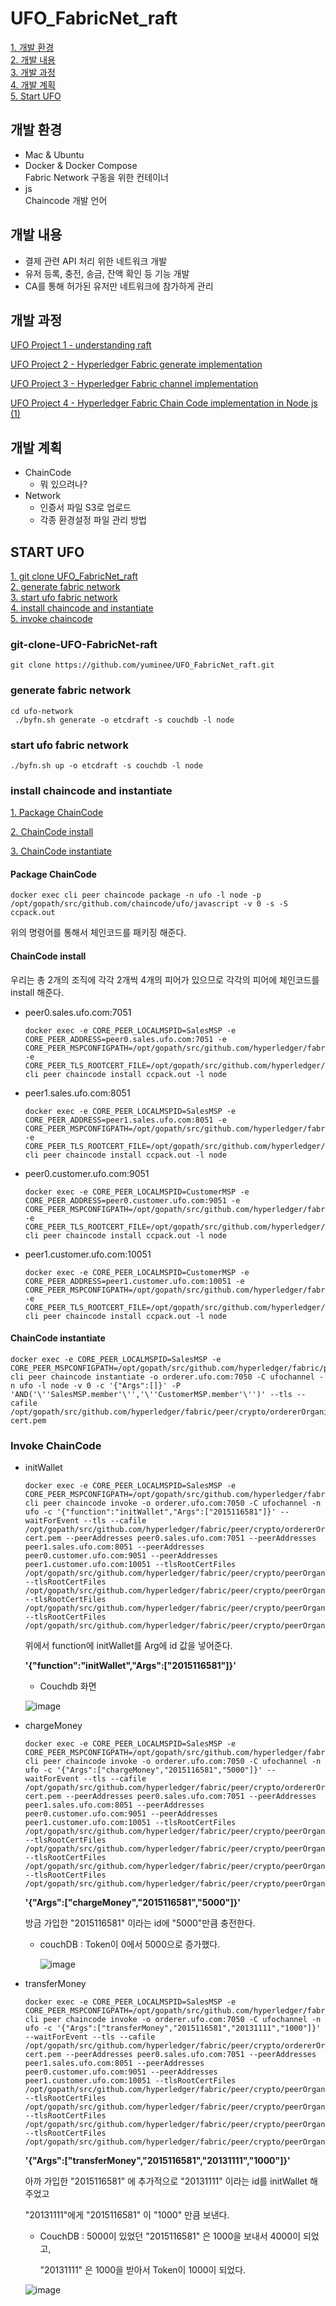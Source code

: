 # UFO_FabricNet_raft

[1. 개발 환경](#개발-환경)   
[2. 개발 내용](#개발-내용)    
[3. 개발 과정](#개발-과정)       
[4. 개발 계획](#개발-계획)  
[5. Start UFO](#START-UFO)




## 개발 환경
* Mac & Ubuntu
* Docker & Docker Compose   
    Fabric Network 구동을 위한 컨테이너
* js    
    Chaincode 개발 언어

## 개발 내용
* 결제 관련 API 처리 위한 네트워크 개발
* 유저 등록, 충전, 송금, 잔액 확인 등 기능 개발
* CA를 통해 허가된 유저만 네트워크에 참가하게 관리

## 개발 과정

 [UFO Project 1 - understanding raft](https://yuminee.github.io/2020/11/17/Hyperledger%20fabric/raft_algorithm/)

 [UFO Project 2 - Hyperledger Fabric generate implementation](https://yuminee.github.io/2020/11/27/Hyperledger%20fabric/raft_algorithm2/)

 [UFO Project 3 - Hyperledger Fabric channel implementation](https://yuminee.github.io/2020/11/29/Hyperledger%20fabric/raft_algorithm3/)

 [UFO Project 4 - Hyperledger Fabric Chain Code implementation in Node js (1)](https://yuminee.github.io/2020/12/01/Hyperledger%20fabric/ufochaincode1/)

## 개발 계획
* ChainCode
    * 뭐 있으려나?
* Network
    * 인증서 파일 S3로 업로드
    * 각종 환경설정 파일 관리 방법
    

## START UFO

[1. git clone UFO_FabricNet_raft](#git-clone-UFO-FabricNet-raft)   
[2. generate fabric network](#generate-fabric-network)    
[3. start ufo fabric network](#start-ufo-fabric-network)       
[4. install chaincode and instantiate](#install-chaincode-and-instantiate)  
[5. invoke chaincode](#invoke-chaincode)	

### git-clone-UFO-FabricNet-raft

```
git clone https://github.com/yuminee/UFO_FabricNet_raft.git
```

### generate fabric network

```
cd ufo-network
 ./byfn.sh generate -o etcdraft -s couchdb -l node
```

### start ufo fabric network

```
./byfn.sh up -o etcdraft -s couchdb -l node
```

### install chaincode and instantiate

[1. Package ChainCode](#Package-ChainCode) 		

[2. ChainCode install](#ChainCode-install) 	

[3. ChainCode instantiate](#ChainCode-instantiate) 

#### Package ChainCode

```
docker exec cli peer chaincode package -n ufo -l node -p /opt/gopath/src/github.com/chaincode/ufo/javascript -v 0 -s -S ccpack.out
```

위의 명령어를 통해서 체인코드를 패키징 해준다.



#### ChainCode install

우리는 총 2개의 조직에 각각 2개씩 4개의 피어가 있으므로 각각의 피어에 체인코드를 install 해준다.



- peer0.sales.ufo.com:7051

  ```
  docker exec -e CORE_PEER_LOCALMSPID=SalesMSP -e CORE_PEER_ADDRESS=peer0.sales.ufo.com:7051 -e CORE_PEER_MSPCONFIGPATH=/opt/gopath/src/github.com/hyperledger/fabric/peer/crypto/peerOrganizations/sales.ufo.com/users/Admin@sales.ufo.com/msp -e CORE_PEER_TLS_ROOTCERT_FILE=/opt/gopath/src/github.com/hyperledger/fabric/peer/crypto/peerOrganizations/sales.ufo.com/peers/peer0.sales.ufo.com/tls/ca.crt cli peer chaincode install ccpack.out -l node
  
  ```

  

- peer1.sales.ufo.com:8051

  ```
  docker exec -e CORE_PEER_LOCALMSPID=SalesMSP -e CORE_PEER_ADDRESS=peer1.sales.ufo.com:8051 -e CORE_PEER_MSPCONFIGPATH=/opt/gopath/src/github.com/hyperledger/fabric/peer/crypto/peerOrganizations/sales.ufo.com/users/Admin@sales.ufo.com/msp -e CORE_PEER_TLS_ROOTCERT_FILE=/opt/gopath/src/github.com/hyperledger/fabric/peer/crypto/peerOrganizations/sales.ufo.com/peers/peer0.sales.ufo.com/tls/ca.crt cli peer chaincode install ccpack.out -l node
  
  ```



- peer0.customer.ufo.com:9051

  ```
  docker exec -e CORE_PEER_LOCALMSPID=CustomerMSP -e CORE_PEER_ADDRESS=peer0.customer.ufo.com:9051 -e CORE_PEER_MSPCONFIGPATH=/opt/gopath/src/github.com/hyperledger/fabric/peer/crypto/peerOrganizations/customer.ufo.com/users/Admin@customer.ufo.com/msp -e CORE_PEER_TLS_ROOTCERT_FILE=/opt/gopath/src/github.com/hyperledger/fabric/peer/crypto/peerOrganizations/customer.ufo.com/peers/peer0.customer.ufo.com/tls/ca.crt cli peer chaincode install ccpack.out -l node
  
  ```



- peer1.customer.ufo.com:10051

  ```
  docker exec -e CORE_PEER_LOCALMSPID=CustomerMSP -e CORE_PEER_ADDRESS=peer1.customer.ufo.com:10051 -e CORE_PEER_MSPCONFIGPATH=/opt/gopath/src/github.com/hyperledger/fabric/peer/crypto/peerOrganizations/customer.ufo.com/users/Admin@customer.ufo.com/msp -e CORE_PEER_TLS_ROOTCERT_FILE=/opt/gopath/src/github.com/hyperledger/fabric/peer/crypto/peerOrganizations/customer.ufo.com/peers/peer0.customer.ufo.com/tls/ca.crt cli peer chaincode install ccpack.out -l node
  
  ```



#### ChainCode instantiate

```
docker exec -e CORE_PEER_LOCALMSPID=SalesMSP -e CORE_PEER_MSPCONFIGPATH=/opt/gopath/src/github.com/hyperledger/fabric/peer/crypto/peerOrganizations/sales.ufo.com/users/Admin@sales.ufo.com/msp cli peer chaincode instantiate -o orderer.ufo.com:7050 -C ufochannel -n ufo -l node -v 0 -c '{"Args":[]}' -P 'AND('\''SalesMSP.member'\'','\''CustomerMSP.member'\'')' --tls --cafile /opt/gopath/src/github.com/hyperledger/fabric/peer/crypto/ordererOrganizations/ufo.com/orderers/orderer.ufo.com/msp/tlscacerts/tlsca.ufo.com-cert.pem 

```

### Invoke ChainCode

- initWallet

  ```
  docker exec -e CORE_PEER_LOCALMSPID=SalesMSP -e CORE_PEER_MSPCONFIGPATH=/opt/gopath/src/github.com/hyperledger/fabric/peer/crypto/peerOrganizations/sales.ufo.com/users/Admin@sales.ufo.com/msp cli peer chaincode invoke -o orderer.ufo.com:7050 -C ufochannel -n ufo -c '{"function":"initWallet","Args":["2015116581"]}' --waitForEvent --tls --cafile /opt/gopath/src/github.com/hyperledger/fabric/peer/crypto/ordererOrganizations/ufo.com/orderers/orderer.ufo.com/msp/tlscacerts/tlsca.ufo.com-cert.pem --peerAddresses peer0.sales.ufo.com:7051 --peerAddresses peer1.sales.ufo.com:8051 --peerAddresses peer0.customer.ufo.com:9051 --peerAddresses peer1.customer.ufo.com:10051 --tlsRootCertFiles /opt/gopath/src/github.com/hyperledger/fabric/peer/crypto/peerOrganizations/sales.ufo.com/peers/peer0.sales.ufo.com/tls/ca.crt --tlsRootCertFiles /opt/gopath/src/github.com/hyperledger/fabric/peer/crypto/peerOrganizations/sales.ufo.com/peers/peer0.sales.ufo.com/tls/ca.crt --tlsRootCertFiles /opt/gopath/src/github.com/hyperledger/fabric/peer/crypto/peerOrganizations/customer.ufo.com/peers/peer0.customer.ufo.com/tls/ca.crt --tlsRootCertFiles /opt/gopath/src/github.com/hyperledger/fabric/peer/crypto/peerOrganizations/customer.ufo.com/peers/peer0.customer.ufo.com/tls/ca.crt
  
  ```

  위에서 function에 initWallet를 Arg에 id 값을 넣어준다.

  **'{"function":"initWallet","Args":["2015116581"]}'**

  - Couchdb 화면

  ![image](https://user-images.githubusercontent.com/33755241/101023683-751bac80-35b6-11eb-837a-9b125b1f0b56.png)

- chargeMoney

  ```
  docker exec -e CORE_PEER_LOCALMSPID=SalesMSP -e CORE_PEER_MSPCONFIGPATH=/opt/gopath/src/github.com/hyperledger/fabric/peer/crypto/peerOrganizations/sales.ufo.com/users/Admin@sales.ufo.com/msp cli peer chaincode invoke -o orderer.ufo.com:7050 -C ufochannel -n ufo -c '{"Args":["chargeMoney","2015116581","5000"]}' --waitForEvent --tls --cafile /opt/gopath/src/github.com/hyperledger/fabric/peer/crypto/ordererOrganizations/ufo.com/orderers/orderer.ufo.com/msp/tlscacerts/tlsca.ufo.com-cert.pem --peerAddresses peer0.sales.ufo.com:7051 --peerAddresses peer1.sales.ufo.com:8051 --peerAddresses peer0.customer.ufo.com:9051 --peerAddresses peer1.customer.ufo.com:10051 --tlsRootCertFiles /opt/gopath/src/github.com/hyperledger/fabric/peer/crypto/peerOrganizations/sales.ufo.com/peers/peer0.sales.ufo.com/tls/ca.crt --tlsRootCertFiles /opt/gopath/src/github.com/hyperledger/fabric/peer/crypto/peerOrganizations/sales.ufo.com/peers/peer0.sales.ufo.com/tls/ca.crt --tlsRootCertFiles /opt/gopath/src/github.com/hyperledger/fabric/peer/crypto/peerOrganizations/customer.ufo.com/peers/peer0.customer.ufo.com/tls/ca.crt --tlsRootCertFiles /opt/gopath/src/github.com/hyperledger/fabric/peer/crypto/peerOrganizations/customer.ufo.com/peers/peer0.customer.ufo.com/tls/ca.crt
  
  ```

  **'{"Args":["chargeMoney","2015116581","5000"]}'**

  방금 가입한 "2015116581" 이라는 id에 "5000"만큼 충전한다.

  - couchDB : Token이 0에서 5000으로 증가했다.

    ![image](https://user-images.githubusercontent.com/33755241/101023874-b3b16700-35b6-11eb-941a-d4b3e77df735.png)

- transferMoney

  ```
  docker exec -e CORE_PEER_LOCALMSPID=SalesMSP -e CORE_PEER_MSPCONFIGPATH=/opt/gopath/src/github.com/hyperledger/fabric/peer/crypto/peerOrganizations/sales.ufo.com/users/Admin@sales.ufo.com/msp cli peer chaincode invoke -o orderer.ufo.com:7050 -C ufochannel -n ufo -c '{"Args":["transferMoney","2015116581","20131111","1000"]}' --waitForEvent --tls --cafile /opt/gopath/src/github.com/hyperledger/fabric/peer/crypto/ordererOrganizations/ufo.com/orderers/orderer.ufo.com/msp/tlscacerts/tlsca.ufo.com-cert.pem --peerAddresses peer0.sales.ufo.com:7051 --peerAddresses peer1.sales.ufo.com:8051 --peerAddresses peer0.customer.ufo.com:9051 --peerAddresses peer1.customer.ufo.com:10051 --tlsRootCertFiles /opt/gopath/src/github.com/hyperledger/fabric/peer/crypto/peerOrganizations/sales.ufo.com/peers/peer0.sales.ufo.com/tls/ca.crt --tlsRootCertFiles /opt/gopath/src/github.com/hyperledger/fabric/peer/crypto/peerOrganizations/sales.ufo.com/peers/peer0.sales.ufo.com/tls/ca.crt --tlsRootCertFiles /opt/gopath/src/github.com/hyperledger/fabric/peer/crypto/peerOrganizations/customer.ufo.com/peers/peer0.customer.ufo.com/tls/ca.crt --tlsRootCertFiles /opt/gopath/src/github.com/hyperledger/fabric/peer/crypto/peerOrganizations/customer.ufo.com/peers/peer0.customer.ufo.com/tls/ca.crt
  
  ```

  **'{"Args":["transferMoney","2015116581","20131111","1000"]}'**

  아까 가입한 "2015116581" 에 추가적으로 "20131111" 이라는 id를 initWallet 해주었고

  "20131111"에게 "2015116581" 이 "1000" 만큼 보낸다.

  - CouchDB : 5000이 있었던 "2015116581" 은 1000을 보내서 4000이 되었고, 

    "20131111" 은 1000을 받아서 Token이 1000이 되었다.

  ![image](https://user-images.githubusercontent.com/33755241/101024091-fa06c600-35b6-11eb-9b92-3f75b303abf9.png)